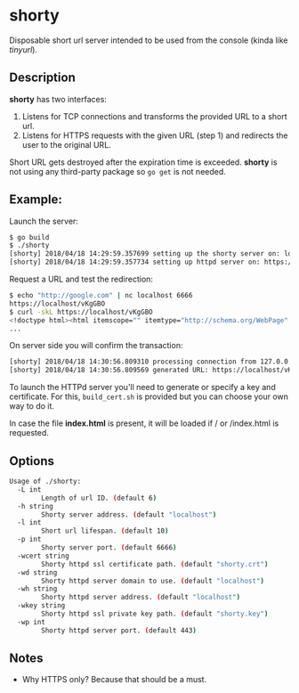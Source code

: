 # shorty
Disposable short url server intended to be used from the console (kinda like _tinyurl_).
## Description
**shorty** has two interfaces:
 1) Listens for TCP connections and transforms the provided URL to a short url.
 2) Listens for HTTPS requests with the given URL (step 1) and redirects the user to the original URL.

Short URL gets destroyed after the expiration time is exceeded.
**shorty** is not using any third-party package so `go get` is not needed.
## Example:

Launch the server:
```bash
$ go build
$ ./shorty
[shorty] 2018/04/18 14:29:59.357699 setting up the shorty server on: localhost:6666
[shorty] 2018/04/18 14:29:59.357734 setting up httpd server on: https://localhost:443
```
Request a URL and test the redirection:
```bash
$ echo "http://google.com" | nc localhost 6666 
https://localhost/vKgGBO
$ curl -skL https://localhost/vKgGBO
<!doctype html><html itemscope="" itemtype="http://schema.org/WebPage" lang="es-419"><head><meta content="text/html; charset=UTF-8" http-equiv="Content-Type"><meta content="/images/branding/googleg/1x/googleg_standard_color_128dp.png" itemprop="image"><title>Google</title>...
...
```
On server side you will confirm the transaction:
```bash
[shorty] 2018/04/18 14:30:56.809310 processing connection from 127.0.0.1:49846
[shorty] 2018/04/18 14:30:56.809569 generated URL: https://localhost/vKgGBO
```
To launch the HTTPd server you'll need to generate or specify a key and certificate. For this, `build_cert.sh` is provided but you can choose your own way to do it.

In case the file __index.html__ is present, it will be loaded if / or /index.html is requested.

## Options
```bash
Usage of ./shorty:
  -L int
    	Length of url ID. (default 6)
  -h string
    	Shorty server address. (default "localhost")
  -l int
    	Short url lifespan. (default 10)
  -p int
    	Shorty server port. (default 6666)
  -wcert string
    	Shorty httpd ssl certificate path. (default "shorty.crt")
  -wd string
    	Shorty httpd server domain to use. (default "localhost")
  -wh string
    	Shorty httpd server address. (default "localhost")
  -wkey string
    	Shorty httpd ssl private key path. (default "shorty.key")
  -wp int
    	Shorty httpd server port. (default 443)
```

## Notes
 * Why HTTPS only? Because that should be a must.

